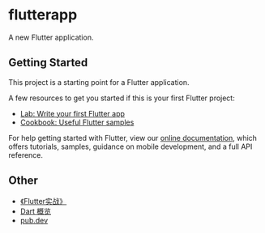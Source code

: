 # flutterapp

A new Flutter application.

## Getting Started

This project is a starting point for a Flutter application.

A few resources to get you started if this is your first Flutter project:

- [Lab: Write your first Flutter app](https://flutter.dev/docs/get-started/codelab)
- [Cookbook: Useful Flutter samples](https://flutter.dev/docs/cookbook)

For help getting started with Flutter, view our
[online documentation](https://flutter.dev/docs), which offers tutorials,
samples, guidance on mobile development, and a full API reference.

## Other

- [《Flutter实战》](https://book.flutterchina.club/)
- [Dart 概览](https://www.dartcn.com/guides/language/language-tour)
- [pub.dev](https://pub.dev/)

